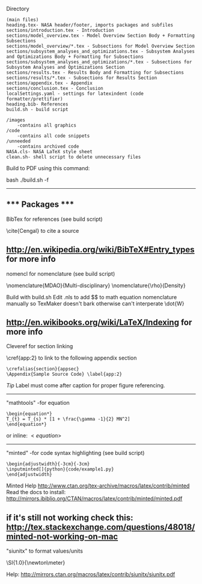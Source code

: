 Directory

	(main files)
	heading.tex- NASA header/footer, imports packages and subfiles
	sections/introduction.tex - Introduction
	sections/model_overview.tex - Model Overview Section Body + Formatting Subsections
	sections/model_overview/*.tex - Subsections for Model Overview Section
	sections/subsystem_analyses_and_optimizations.tex - Subsystem Analyses and Optimizations Body + Formatting for Subsections
	sections/subsystem_analyses_and_optimizations/*.tex - Subsections for Subsystem Analyses and Optimizations Section
	sections/results.tex - Results Body and Formatting for Subsections
	sections/results/*.tex - Subsections for Results Section
	sections/appendix.tex - Appendix
	sections/conclusion.tex - Conclusion
	localSettings.yaml - settings for latexindent (code formatter/prettifier)
	heading.bib- References
	build.sh - build script

	/images
		-contains all graphics
	/code
		-contains all code snippets
	/unneeded
		-contains archived code
	NASA.cls- NASA LaTeX style sheet
	clean.sh- shell script to delete unnecessary files

Build to PDF using this command:

bash ./build.sh -f


-------------------------------------------
*** Packages ***
-------------------------------------------
BibTex for references (see build script)

\cite{Cengal} to cite a source

http://en.wikipedia.org/wiki/BibTeX#Entry_types
for more info
-------------------------------------------
nomencl for nomenclature (see build script)

\nomenclature{MDAO}{Multi-disciplinary}
\nomenclature{\rho}{Density}

Build with build.sh
Edit .nls to add $$ to math equation nomenclature manually so TexMaker doesn't bark
otherwise can't interperate \dot{W}

http://en.wikibooks.org/wiki/LaTeX/Indexing
for more info
-------------------------------------------
Cleveref for section linking

\cref{app:2} to link to the following appendix section


	\crefalias{section}{appsec}
	\Appendix{Sample Source Code} \label{app:2} 


*Tip*
Label must come after caption for proper figure referencing. 

-------------------------------------------
"mathtools" -for equation 

	\begin{equation*}
	T_{t} = T_{s} * [1 + \frac{\gamma -1}{2} MN^2]
	\end{equation*}

or inline: $<equation>$

-------------------------------------------
"minted" -for code syntax highlighting (see build script)

	\begin{adjustwidth}{-3cm}{-3cm}
	\inputminted[]{python}{code/example1.py}
	\end{adjustwidth} 

Minted Help
http://www.ctan.org/tex-archive/macros/latex/contrib/minted
Read the docs to install:
http://mirrors.ibiblio.org/CTAN/macros/latex/contrib/minted/minted.pdf

if it's still not working check this:
http://tex.stackexchange.com/questions/48018/minted-not-working-on-mac
-------------------------------------------
"siunitx" to format values/units 

\SI{1.0}{\newton\meter}

Help:
http://mirrors.ctan.org/macros/latex/contrib/siunitx/siunitx.pdf